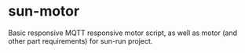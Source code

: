 # sun-motor
Basic responsive MQTT responsive motor script, as well as motor (and other part requirements) for sun-run project.
